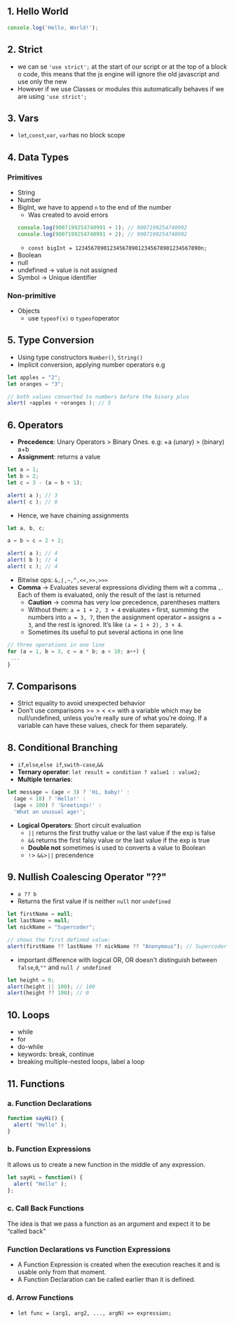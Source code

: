 ## 1. Hello World
```JavaScript
console.log('Hello, World!');
```

## 2. Strict
+ we can se `'use strict';` at the start of our script or at  the top of a block o code, this means that the js engine will ignore the old javascript and use only the new
+ However if we use Classes or modules this automatically behaves if we are using `'use strict';`
## 3. Vars
+ `let`,`const`,`var`, `var`has no block scope
## 4. Data Types
### Primitives
+ String
+ Number
+ BigInt, we have to append `n` to the end of the number
	+ Was created to avoid errors
	```JavaScript
	console.log(9007199254740991 + 1); // 9007199254740992
	console.log(9007199254740991 + 2); // 9007199254740992
	```
	+ `const bigInt = 1234567890123456789012345678901234567890n;`
+ Boolean
+ null
+ undefined -> value is not assigned
+ Symbol -> Unique identifier
### Non-primitive
+ Objects
	+ use `typeof(x)` o `typeof`operator

## 5. Type Conversion
+ Using type constructors `Number()`, `String()`
+ Implicit conversion, applying number operators e.g
```JavaScript
let apples = "2";
let oranges = "3";

// both values converted to numbers before the binary plus
alert( +apples + +oranges ); // 5
```
## 6. Operators
+ **Precedence**: Unary Operators > Binary Ones. e.g: +a (unary) > (binary) a+b
+ **Assignment**: returns a value
```Javascript
let a = 1;
let b = 2;
let c = 3 - (a = b + 1);

alert( a ); // 3
alert( c ); // 0
``` 
+ Hence, we have chaining assignments
```javascript
let a, b, c;

a = b = c = 2 + 2;

alert( a ); // 4
alert( b ); // 4
alert( c ); // 4
```
+ Bitwise ops: `&,|,~,^,<<,>>,>>>`
+ **Comma** -> Evaluates several expressions dividing them wit a comma `,`. Each of them is evaluated, only the result of the last is returned
	+ **Caution** -> comma has very low precedence, parentheses matters
	+ Without them: `a = 1 + 2, 3 + 4` evaluates `+` first, summing the numbers into `a = 3, 7`, then the assignment operator `=` assigns `a = 3`, and the rest is ignored. It’s like `(a = 1 + 2), 3 + 4`.
	+ Sometimes its useful to put several actions in one line
```Javascript
// three operations in one line
for (a = 1, b = 3, c = a * b; a < 10; a++) {
 ...
}
```
## 7. Comparisons
+ Strict equality to avoid unexpected behavior
+ Don’t use comparisons >= > < <= with a variable which may be null/undefined, unless you’re really sure of what you’re doing. If a variable can have these values, check for them separately.
## 8. Conditional Branching
+ `if`,`else`,`else if`,`swith-case`,`&&`
+ **Ternary operator**: `let result = condition ? value1 : value2;`
+ **Multiple ternaries**:
```javascript
let message = (age < 3) ? 'Hi, baby!' :
  (age < 18) ? 'Hello!' :
  (age < 100) ? 'Greetings!' :
  'What an unusual age!';
```
+ **Logical Operators**: Short circuit evaluation
	+ `||` returns the first truthy value or the last value if the exp is false
	+ `&&` returns the first falsy value or the last value if the exp is true
	+ **Double not** sometimes is used to converts a value to Boolean
	+ `!`> `&&`>`||` precendence
## 9. Nullish Coalescing Operator "??"
+ `a ?? b`
+ Returns the first value if is neither `null` nor `undefined`
```javascript
let firstName = null;
let lastName = null;
let nickName = "Supercoder";

// shows the first defined value:
alert(firstName ?? lastName ?? nickName ?? "Anonymous"); // Supercoder
```
+ important difference with logical OR, OR doesn't distinguish between `false`,`0`,`""` and `null / undefined`
```javascript
let height = 0;
alert(height || 100); // 100
alert(height ?? 100); // 0
```
## 10. Loops
+ while
+ for
+ do-while
+ keywords: break, continue
+ breaking multiple-nested loops, label a loop
## 11. Functions
### a. Function Declarations
```javascript
function sayHi() {
  alert( "Hello" );
}
```
### b. Function Expressions
It allows us to create a new function in the middle of any expression.
```javascript
let sayHi = function() {
  alert( "Hello" );
};
```
### c. Call Back Functions
The idea is that we pass a function as an argument and expect it to be “called back”
### Function Declarations vs Function Expressions
+ A Function Expression is created when the execution reaches it and is usable only from that moment.
+ A Function Declaration can be called earlier than it is defined.
### d. Arrow Functions
+ `let func = (arg1, arg2, ..., argN) => expression;`


